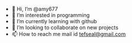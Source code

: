 - 👋 Hi, I’m @amy677
- 👀 I’m interested in programming
- 🌱 I’m currently learning with github
- 💞️ I’m looking to collaborate on new projects
- 📫 How to reach me mail id tefseal@gmail.com

<!---
amy677/amy677 is a ✨ special ✨ repository because its `README.md` (this file) appears on your GitHub profile.
You can click the Preview link to take a look at your changes.
--->
